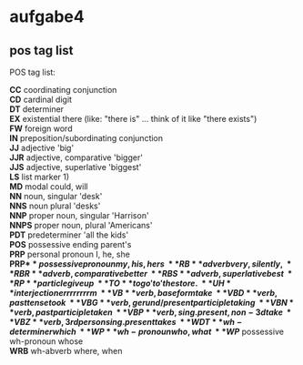 # aufgabe4
## pos tag list
POS tag list:

**CC** coordinating conjunction\
**CD** cardinal digit\
**DT** determiner\
**EX** existential there (like: "there is" ... think of it like "there exists")\
**FW** foreign word\
**IN** preposition/subordinating conjunction\
**JJ** adjective 'big'\
**JJR** adjective, comparative 'bigger'\
**JJS** adjective, superlative 'biggest'\
**LS** list marker 1)\
**MD** modal could, will\
**NN** noun, singular 'desk'\
**NNS** noun plural 'desks'\
**NNP** proper noun, singular 'Harrison'\
**NNPS** proper noun, plural 'Americans'\
**PDT** predeterminer 'all the kids'\
**POS** possessive ending parent's\
**PRP** personal pronoun I, he, she\
**PRP$** possessive pronoun my, his, hers\
**RB** adverb very, silently,\
**RBR** adverb, comparative better\
**RBS** adverb, superlative best\
**RP** particle give up\
**TO** to go 'to' the store.\
**UH** interjection errrrrrrrm\
**VB** verb, base form take\
**VBD** verb, past tense took\
**VBG** verb, gerund/present participle taking\
**VBN** verb, past participle taken\
**VBP** verb, sing. present, non-3d take\
**VBZ** verb, 3rd person sing. present takes\
**WDT** wh-determiner which\
**WP** wh-pronoun who, what\
**WP$** possessive wh-pronoun whose\
**WRB** wh-abverb where, when